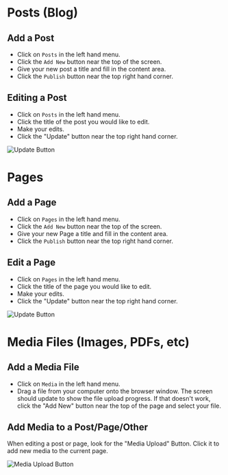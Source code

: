 # Posts (Blog)

## Add a Post

- Click on `Posts` in the left hand menu.
- Click the `Add New` button near the top of the screen.
- Give your new post a title and fill in the content area.
- Click the `Publish` button near the top right hand corner.

## Editing a Post

- Click on `Posts` in the left hand menu.
- Click the title of the post you would like to edit.
- Make your edits.
- Click the "Update" button near the top right hand corner.

![Update Button](http://i.imgur.com/CQvDEZi.png)

# Pages

## Add a Page

- Click on `Pages` in the left hand menu.
- Click the `Add New` button near the top of the screen.
- Give your new Page a title and fill in the content area.
- Click the `Publish` button near the top right hand corner.

## Edit a Page

- Click on `Pages` in the left hand menu.
- Click the title of the page you would like to edit.
- Make your edits.
- Click the "Update" button near the top right hand corner.

![Update Button](http://i.imgur.com/CQvDEZi.png)

# Media Files (Images, PDFs, etc)

## Add a Media File

- Click on `Media` in the left hand menu.
- Drag a file from your computer onto the browser window. The screen should update to show the file upload progress. If that doesn't work, click the "Add New" button near the top of the page and select your file.

## Add Media to a Post/Page/Other

When editing a post or page, look for the "Media Upload" Button. Click it to add new media to the current page.

![Media Upload Button](http://i.imgur.com/UHs4ovW.png)
